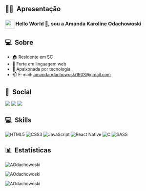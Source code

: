 ## 🙆‍♂️ &nbsp;Apresentação

<h3> <img src='https://github.githubassets.com/images/mona-loading-default.gif' width='30px' style='vertical-align:middle'> Hello World 👋, sou a Amanda Karoline Odachowoski</h3>

## 💻 &nbsp;Sobre

- 🏠 Residente em SC
- 💪 Forte em linguagem web
- 🚀 Apaixonada por tecnologia
- 📫 E-mail: amandaodachowoski1903@gmail.com

## 👥 &nbsp;Social

<a href="https://www.linkedin.com/in/amandaodachowoski/" target="_blank"><img src="https://img.shields.io/badge/-LinkedIn-%230077B5?style=for-the-badge&logo=linkedin&logoColor=white" target="_blank"></a>
<a href="#AOdachowoski#8925" target="_blank"><img src="https://img.shields.io/badge/Discord-7289DA?style=for-the-badge&logo=discord&logoColor=white" target="_blank"></a>
<a href = "mailto:amandaodachowoski1903@gmail.com"><img src="https://img.shields.io/badge/-Gmail-%23333?style=for-the-badge&logo=gmail&logoColor=white" target="_blank"></a>

## 💻 &nbsp;Skills

![HTML5](https://img.shields.io/badge/html5-%23E34F26.svg?style=for-the-badge&logo=html5&logoColor=white)
![CSS3](https://img.shields.io/badge/css3-%231572B6.svg?style=for-the-badge&logo=css3&logoColor=white)
![JavaScript](https://img.shields.io/badge/javascript-%23323330.svg?style=for-the-badge&logo=javascript&logoColor=%23F7DF1E)
![React Native](https://img.shields.io/badge/react_native-%2320232a.svg?style=for-the-badge&logo=react&logoColor=%2361DAFB)
![C](https://img.shields.io/badge/c-%2300599C.svg?style=for-the-badge&logo=c&logoColor=white)
![SASS](https://img.shields.io/badge/SASS-hotpink.svg?style=for-the-badge&logo=SASS&logoColor=white)

## 📊 &nbsp;Estatísticas

<img align="center"
    src="https://github-readme-stats.vercel.app/api/top-langs?username=AOdachowoski&show_icons=true&locale=en&bg_color=0d1117&text_color=ffffff&layout=compact"
    alt="AOdachowoski" 
    bg_color=#808080/>

<img align="center" src="https://github-readme-stats.vercel.app/api?username=AOdachowoski&show_icons=true&locale=en&bg_color=0d1117&text_color=ffffff&repo=convoychat"
    alt="AOdachowoski" />

<img align="center" src="https://github-readme-streak-stats.herokuapp.com/?user=AOdachowoski&theme=dark&background=0d1117&date_format=M%20j%5B%2C%20Y%5D" alt="AOdachowoski" />
